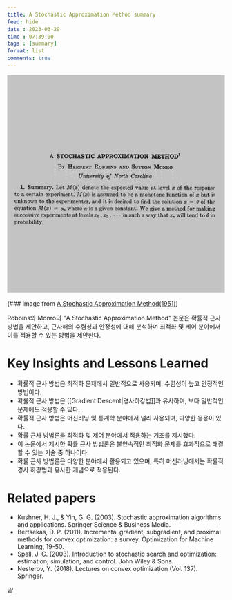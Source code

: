 ```yaml
---
title: A Stochastic Approximation Method summary
feed: hide
date : 2023-03-29
time : 07:39:00
tags : [summary]
format: list
comments: true
---
```


![](/attachments/Screenshot_2023-03-29_at_74210_AM_watermarked.jpeg)

(\### image from [A Stochastic Approximation Method(1951)](https://projecteuclid.org/euclid.aoms/1177729586))

Robbins와 Monro의 "A Stochastic Approximation Method" 논문은 확률적 근사 방법을 제안하고, 근사해의 수렴성과 안정성에 대해 분석하며 최적화 및 제어 분야에서 이를 적용할 수 있는 방법을 제안한다.

# Key Insights and Lessons Learned
- 확률적 근사 방법은 최적화 문제에서 일반적으로 사용되며, 수렴성이 높고 안정적인 방법이다.
- 확률적 근사 방법은 [[Gradient Descent|경사하강법]]과 유사하며, 보다 일반적인 문제에도 적용할 수 있다.
- 확률적 근사 방법은 머신러닝 및 통계학 분야에서 널리 사용되며, 다양한 응용이 있다.
- 확률 근사 방법론을 최적화 및 제어 분야에서 적용하는 기초를 제시했다.
- 이 논문에서 제시한 확률 근사 방법론은 불연속적인 최적화 문제를 효과적으로 해결할 수 있는 기술 중 하나이다.
- 확률 근사 방법론은 다양한 분야에서 활용되고 있으며, 특히 머신러닝에서는 확률적 경사 하강법과 유사한 개념으로 적용된다.

# Related papers
- Kushner, H. J., & Yin, G. G. (2003). Stochastic approximation algorithms and applications. Springer Science & Business Media.
- Bertsekas, D. P. (2011). Incremental gradient, subgradient, and proximal methods for convex optimization: a survey. Optimization for Machine Learning, 19-50.
- Spall, J. C. (2003). Introduction to stochastic search and optimization: estimation, simulation, and control. John Wiley & Sons.
- Nesterov, Y. (2018). Lectures on convex optimization (Vol. 137). Springer.

_끝_